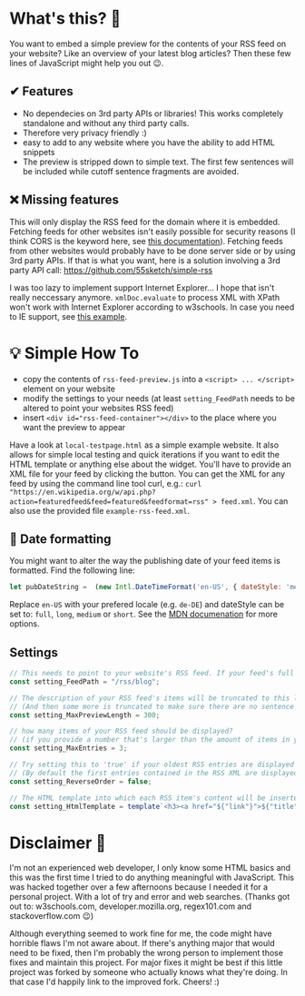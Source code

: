 # What's this? 🤔
You want to embed a simple preview for the contents of your RSS feed on your website? Like an overview of your latest blog articles? Then these few lines of JavaScript might help you out 😉.

## ✔ Features
* No dependecies on 3rd party APIs or libraries! This works completely standalone and without any third party calls.
* Therefore very privacy friendly :)
* easy to add to any website where you have the ability to add HTML snippets
* The preview is stripped down to simple text. The first few sentences will be included while cutoff sentence fragments are avoided.

## ❌ Missing features
This will only display the RSS feed for the domain where it is embedded. Fetching feeds for other websites isn't easily possible for security reasons (I think CORS is the keyword here, see [this documentation](https://developer.mozilla.org/en-US/docs/Web/HTTP/CORS)). Fetching feeds from other websites would probably have to be done server side or by using 3rd party APIs. If that is what you want, here is a solution involving a 3rd party API call: https://github.com/55sketch/simple-rss 

I was too lazy to implement support Internet Explorer... I hope that isn't really neccessary anymore. `xmlDoc.evaluate` to process XML with XPath won't work with Internet Explorer according to w3schools. In case you need to IE support, see [this example](https://www.w3schools.com/xml/tryit.asp?filename=try_xpath_select_cdnodes).

# 💡 Simple How To
* copy the contents of `rss-feed-preview.js` into a `<script> ... </script>` element on your website
* modify the settings to your needs (at least `setting_FeedPath` needs to be altered to point your websites RSS feed)
* insert `<div id="rss-feed-container"></div>` to the place where you want the preview to appear

Have a look at `local-testpage.html` as a simple example website. It also allows for simple local testing and quick iterations if you want to edit the HTML template or anything else about the widget. You'll have to provide an XML file for your feed by clicking the button. You can get the XML for any feed by using the command line tool curl, e.g.: `curl "https://en.wikipedia.org/w/api.php?action=featuredfeed&feed=featured&feedformat=rss" > feed.xml`. You can also use the provided file `example-rss-feed.xml`.

## 📅 Date formatting
You might want to alter the way the publishing date of your feed items is formatted. Find the following line:

```JavaScript
let pubDateString =  (new Intl.DateTimeFormat('en-US', { dateStyle: 'medium' }).format(pubDate).toString());
```

Replace `en-US` with your prefered locale (e.g. `de-DE`) and dateStyle can be set to: `full`, `long`, `medium` or `short`. See the [MDN documenation](https://developer.mozilla.org/en-US/docs/Web/JavaScript/Reference/Global_Objects/Intl/DateTimeFormat/DateTimeFormat) for more options.

## Settings

```JavaScript
// This needs to point to your website's RSS feed. If your feed's full URL is "https://example.org/rss/blog" then "/rss/blog" is what you need to provide here.
const setting_FeedPath = "/rss/blog";

// The description of your RSS feed's items will be truncated to this length.
// (And then some more is truncated to make sure there are no sentence fragments remaining at the end of the description preview)
const setting_MaxPreviewLength = 300;

// how many items of your RSS feed should be displayed?
// (if you provide a number that's larger than the amount of items in your feed, then only the available feed items will be displayed)
const setting_MaxEntries = 3;

// Try setting this to 'true' if your oldest RSS entries are displayed instead of the most current ones.
// (By default the first entries contained in the RSS XML are displayed. These are usually the newest ones, but with some feeds the last entries are.)
const setting_ReverseOrder = false;

// The HTML template into which each RSS item's content will be inserted into. You might want to customize this template to fit your needs.
const setting_HtmlTemplate = template`<h3><a href="${"link"}">${"title"} (${"pubDate"})</a></h3> <p>${"description"} ⚬ <strong><a href="${"link"}">Continue reading...</a></p></strong>`;
```

# Disclaimer 😬
I'm not an experienced web developer, I only know some HTML basics and this was the first time I tried to do anything meaningful with JavaScript. This was hacked together over a few afternoons because I needed it for a personal project. With a lot of try and error and web searches. 
(Thanks got out to: w3schools.com, developer.mozilla.org, regex101.com and stackoverflow.com 😉)

Although everything seemed to work fine for me, the code might have horrible flaws I'm not aware about. If there's anything major that would need to be fixed, then I'm probably the wrong person to implement those fixes and maintain this project. For major fixes it might be best if this little project was forked by someone who actually knows what they're doing. In that case I'd happily link to the improved fork. Cheers! :)
